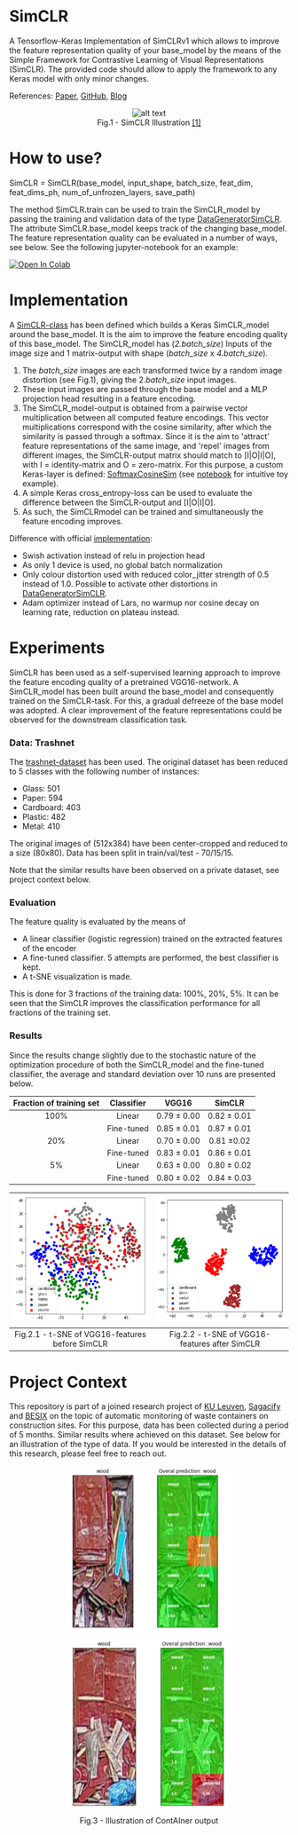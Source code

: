 # SimCLR

A Tensorflow-Keras Implementation of SimCLRv1 which allows to improve the feature representation quality of your base_model by the means of the Simple Framework for Contrastive Learning of Visual Representations (SimCLR). The provided code should allow to apply the framework to any Keras model with only minor changes.

References: [Paper](https://arxiv.org/abs/2002.05709), [GitHub](https://github.com/google-research/simclr), [Blog](https://amitness.com/2020/03/illustrated-simclr/)


<p align="center">
  <img src="https://camo.githubusercontent.com/d92c0e914af70fe618cf3ea555e2da1737d84bc4/68747470733a2f2f312e62702e626c6f6773706f742e636f6d2f2d2d764834504b704539596f2f586f3461324259657276492f414141414141414146704d2f766146447750584f79416f6b4143385868383532447a4f67457332324e68625877434c63424741735948512f73313630302f696d616765342e676966" alt="alt text" width="300"/>
  <br>
  <m>Fig.1 - SimCLR Illustration <a href="https://ai.googleblog.com/2020/04/advancing-self-supervised-and-semi.html"> [1] </a> </m>
</p>


# How to use?

SimCLR = SimCLR(base_model, input_shape, batch_size, feat_dim, feat_dims_ph, num_of_unfrozen_layers, save_path)

The method SimCLR.train can be used to train the SimCLR_model by passing the training and validation data of the type [DataGeneratorSimCLR](DataGeneratorSimCLR.py). The attribute SimCLR.base_model keeps track of the changing base_model. The feature representation quality can be evaluated in a number of ways, see below.
See the following jupyter-notebook for an example:

[![Open In Colab](https://colab.research.google.com/assets/colab-badge.svg)](https://drive.google.com/file/d/1Npf8sE0dlyV0-SAISnsrGsJBjRDZM-EQ/view?usp=sharing)


# Implementation

A [SimCLR-class](SimCLR.py) has been defined which builds a Keras SimCLR_model around the base_model. It is the aim to improve the feature encoding quality of this base_model. The SimCLR_model has (*2.batch_size*) Inputs of the image size and 1 matrix-output with shape (*batch_size* x *4.batch_size*).
  1. The *batch_size* images are each transformed twice by a random image distortion (see Fig.1), giving the 2.*batch_size* input images.
  2. These input images are passed through the base model and a MLP projection head resulting in a feature encoding.
  3. The SimCLR_model-output is obtained from a pairwise vector multiplication between all computed feature encodings. This vector multiplications correspond with the cosine similarity, after which the similarity is passed through a softmax. Since it is the aim to 'attract' feature representations of the same image, and 'repel' images from different images, the SimCLR-output matrix should match to [I|O|I|O], with I = identity-matrix and O = zero-matrix.
  For this purpose, a custom Keras-layer is defined: [SoftmaxCosineSim](SoftmaxCosineSim.py) (see [notebook](0_illustration_SoftmaxCosineSim.ipynb) for intuitive toy example).
  4. A simple Keras cross_entropy-loss can be used to evaluate the difference between the SimCLR-output and [I|O|I|O].
  5. As such, the SimCLRmodel can be trained and simultaneously the feature encoding improves.

Difference with official [implementation](https://github.com/google-research/simclr):

  * Swish activation instead of relu in projection head
  * As only 1 device is used, no global batch normalization
  * Only colour distortion used with reduced color_jitter strength of 0.5 instead of 1.0. Possible to activate other distortions in [DataGeneratorSimCLR](DataGeneratorSimCLR.py).
  * Adam optimizer instead of Lars, no warmup nor cosine decay on learning rate, reduction on plateau instead.

# Experiments

SimCLR has been used as a self-supervised learning approach to improve the feature encoding quality of a pretrained VGG16-network. A SimCLR_model has been built around the base_model and consequently trained on the SimCLR-task. For this, a gradual defreeze of the base model was adopted. A clear improvement of the feature representations could be observed for the downstream classification task.

### Data: Trashnet

The [trashnet-dataset](https://github.com/garythung/trashnet) has been used.
The original dataset has been reduced to 5 classes with the following number of instances:
  * Glass: 501
  * Paper: 594
  * Cardboard: 403
  * Plastic: 482
  * Metal: 410

The original images of (512x384) have been center-cropped and reduced to a size (80x80).
Data has been split in train/val/test - 70/15/15.

Note that the similar results have been observed on a private dataset, see project context below.

### Evaluation

The feature quality is evaluated by the means of
  * A linear classifier (logistic regression) trained on the extracted features of the encoder
  * A fine-tuned classifier. 5 attempts are performed, the best classifier is kept.
  * A t-SNE visualization is made.

This is done for 3 fractions of the training data: 100%, 20%, 5%. It can be seen that the SimCLR improves the classification performance for all fractions of the training set.


### Results

Since the results change slightly due to the stochastic nature of the optimization procedure of both the SimCLR_model and the fine-tuned classifier, the average and standard deviation over 10 runs are presented below.


<p align="center">

|   Fraction of training set   |  Classifier   | VGG16      |  SimCLR |
|:----------:|:-------------:|:-------------:|:------:|
| 100% | Linear | 0.79 ± 0.00 | 0.82 ± 0.01
|      | Fine-tuned | 0.85 ± 0.01| 0.87 ± 0.01
| 20% | Linear | 0.70 ± 0.00| 0.81 ±0.02
|      | Fine-tuned | 0.83 ± 0.01| 0.86 ± 0.01
| 5% | Linear | 0.63 ± 0.00| 0.80 ± 0.02
|      | Fine-tuned | 0.80 ± 0.02| 0.84 ± 0.03


<img src=/img/t-SNE_VGG16.png alt="alt text" width="250"/>  |  <img src=/img/t-SNE_SimCLR.png alt="alt text" width="250"/>
:-------------------------:|:-------------------------:
Fig.2.1 - t-SNE of VGG16-features before SimCLR          | Fig.2.2 - t-SNE of VGG16-features after SimCLR

</p>

# Project Context

This repository is part of a joined research project of [KU Leuven](https://www.kuleuven.be/kuleuven/), [Sagacify](https://sagacify.com/) and [BESIX](https://www.besix.com/en) on the topic of automatic monitoring of waste containers on construction sites. For this purpose, data has been collected during a period of 5 months. Similar results where achieved on this dataset. See below for an illustration of the type of data.
If you would be interested in the details of this research, please feel free to reach out.

<p align="center">

  <img src=/img/container1.png alt="alt text" width="300"/>
  <img src=/img/container2.png alt="alt text" width="300"/>
  <br>
  <e> Fig.3 - Illustration of ContAIner output </e>
</p>
